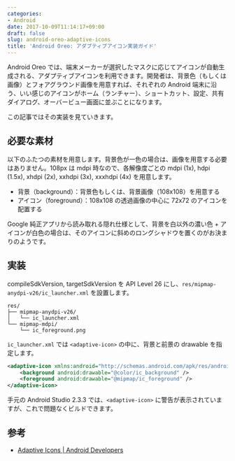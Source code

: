 ```yaml
---
categories:
- Android
date: 2017-10-09T11:14:17+09:00
draft: false
slug: android-oreo-adaptive-icons
title: 'Android Oreo: アダプティブアイコン実装ガイド'
---
```


Android Oreo では、端末メーカーが選択したマスクに応じてアイコンが自動生成される、アダプティブアイコンを利用できます。開発者は、背景色（もしくは画像）とフォアグラウンド画像を用意すれば、それぞれの Android 端末に沿う、いい感じのアイコンがホーム（ランチャー）、ショートカット、設定、共有ダイアログ、オーバービュー画面に並ぶことになります。

この記事ではその実装を見ていきます。

## 必要な素材

以下のふたつの素材を用意します。背景色が一色の場合は、画像を用意する必要はありません。108px は mdpi 時なので、各解像度ごとの mdpi (1x), hdpi (1.5x), xhdpi (2x), xxhdpi (3x), xxxhdpi (4x) を用意します。

- 背景（background）：背景色もしくは、背景画像（108x108）を用意する
- アイコン（foreground）：108x108 の透過画像の中心に 72x72 のアイコンを配置する

Google 純正アプリから読み取れる隠れ仕様として、背景を白以外の濃い色 + アイコンが白色の場合は、そのアイコンに斜めのロングシャドウを置くのがお決まりのようです。

## 実装

compileSdkVersion, targetSdkVersion を API Level 26 にし、`res/mipmap-anydpi-v26/ic_launcher.xml` を設置します。

```
res/
├── mipmap-anydpi-v26/
│   └── ic_launcher.xml
└── mipmap-mdpi/
    └── ic_foreground.png
```

`ic_launcher.xml` では `<adaptive-icon>` の中に、背景と前景の drawable を指定します。

```xml
<adaptive-icon xmlns:android="http://schemas.android.com/apk/res/android">
    <background android:drawable="@color/ic_background" />
    <foreground android:drawable="@mipmap/ic_foreground" />
</adaptive-icon>
```

手元の Android Studio 2.3.3 では、`<adaptive-icon>` に警告が表示されていますが、これで問題なくビルドできます。

## 参考

- [Adaptive Icons | Android Developers](https://developer.android.com/guide/practices/ui_guidelines/icon_design_adaptive.html)
